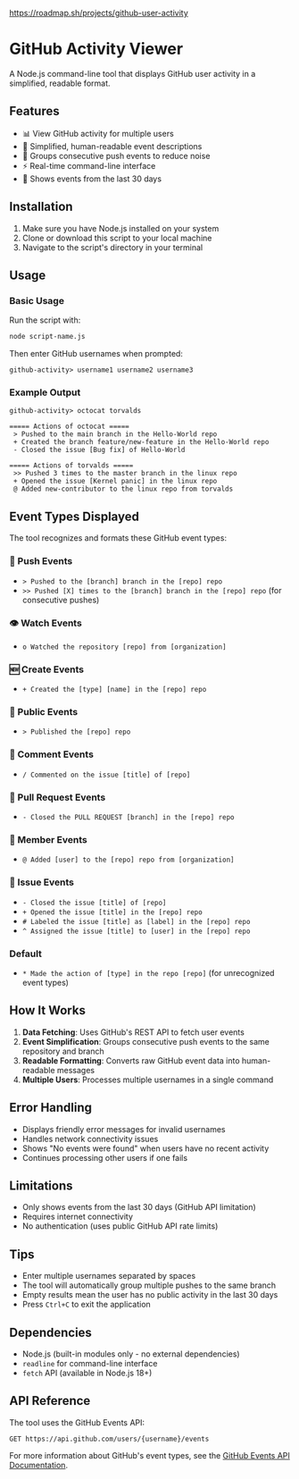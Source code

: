 https://roadmap.sh/projects/github-user-activity

# GitHub Activity Viewer

A Node.js command-line tool that displays GitHub user activity in a simplified, readable format.

## Features

- 📊 View GitHub activity for multiple users
- 🎯 Simplified, human-readable event descriptions
- 🔄 Groups consecutive push events to reduce noise
- ⚡ Real-time command-line interface
- 📅 Shows events from the last 30 days

## Installation

1. Make sure you have Node.js installed on your system
2. Clone or download this script to your local machine
3. Navigate to the script's directory in your terminal

## Usage

### Basic Usage

Run the script with:
```bash
node script-name.js
```

Then enter GitHub usernames when prompted:
```
github-activity> username1 username2 username3
```

### Example Output

```
github-activity> octocat torvalds

===== Actions of octocat =====
 > Pushed to the main branch in the Hello-World repo
 + Created the branch feature/new-feature in the Hello-World repo
 - Closed the issue [Bug fix] of Hello-World

===== Actions of torvalds =====
 >> Pushed 3 times to the master branch in the linux repo
 + Opened the issue [Kernel panic] in the linux repo
 @ Added new-contributor to the linux repo from torvalds
```

## Event Types Displayed

The tool recognizes and formats these GitHub event types:

### 🔨 Push Events
- `> Pushed to the [branch] branch in the [repo] repo`
- `>> Pushed [X] times to the [branch] branch in the [repo] repo` (for consecutive pushes)

### 👁️ Watch Events
- `o Watched the repository [repo] from [organization]`

### 🆕 Create Events
- `+ Created the [type] [name] in the [repo] repo`

### 📢 Public Events
- `> Published the [repo] repo`

### 💬 Comment Events
- `/ Commented on the issue [title] of [repo]`

### 🔀 Pull Request Events
- `- Closed the PULL REQUEST [branch] in the [repo] repo`

### 👥 Member Events
- `@ Added [user] to the [repo] repo from [organization]`

### 🐛 Issue Events
- `- Closed the issue [title] of [repo]`
- `+ Opened the issue [title] in the [repo] repo`
- `# Labeled the issue [title] as [label] in the [repo] repo`
- `^ Assigned the issue [title] to [user] in the [repo] repo`

### Default
- `* Made the action of [type] in the repo [repo]` (for unrecognized event types)

## How It Works

1. **Data Fetching**: Uses GitHub's REST API to fetch user events
2. **Event Simplification**: Groups consecutive push events to the same repository and branch
3. **Readable Formatting**: Converts raw GitHub event data into human-readable messages
4. **Multiple Users**: Processes multiple usernames in a single command

## Error Handling

- Displays friendly error messages for invalid usernames
- Handles network connectivity issues
- Shows "No events were found" when users have no recent activity
- Continues processing other users if one fails

## Limitations

- Only shows events from the last 30 days (GitHub API limitation)
- Requires internet connectivity
- No authentication (uses public GitHub API rate limits)

## Tips

- Enter multiple usernames separated by spaces
- The tool will automatically group multiple pushes to the same branch
- Empty results mean the user has no public activity in the last 30 days
- Press `Ctrl+C` to exit the application

## Dependencies

- Node.js (built-in modules only - no external dependencies)
- `readline` for command-line interface
- `fetch` API (available in Node.js 18+)

## API Reference

The tool uses the GitHub Events API:
```
GET https://api.github.com/users/{username}/events
```

For more information about GitHub's event types, see the [GitHub Events API Documentation](https://docs.github.com/en/rest/activity/events).